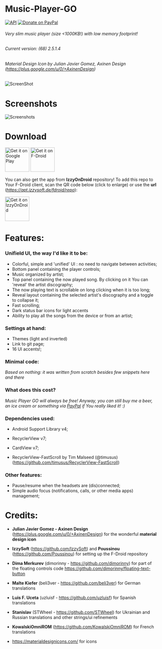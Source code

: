 # Music-Player-GO
[![API](https://img.shields.io/badge/API-21%2B-blue.svg?style=flat-square)](https://android-arsenal.com/api?level=21) [![Donate on PayPal](https://img.shields.io/badge/PayPal-Donate%20Now-brightgreen.svg)](https://paypal.me/enricocid)

###### Very slim music player (size <1000KB!) with low memory footprint!
###### Current version: (68) 2.5.1.4
###### Material Design Icon by Julian Javier Gomez, Axinen Design (https://plus.google.com/u/0/+AxinenDesign)


![ScreenShot](https://raw.githubusercontent.com/enricocid/Music-Player-GO/master/icon2.png) 


# Screenshots

![Screenshots](https://raw.githubusercontent.com/enricocid/Music-Player-GO/master/screenshots_v64.png) 


# Download

[<img alt="Get it on Google Play" height="80" src="https://play.google.com/intl/en_us/badges/images/generic/en_badge_web_generic.png">](https://play.google.com/store/apps/details?id=com.iven.musicplayergo)
[<img alt="Get it on F-Droid" height="80" src="https://f-droid.org/badge/get-it-on.png">](https://f-droid.org/repository/browse/?fdid=com.iven.musicplayergo)

You can also get the app from **IzzyOnDroid** repository! To add this repo to Your F-Droid client, scan the QR code below (click to enlarge) or use the **url** (*https://apt.izzysoft.de/fdroid/repo*):

[<img alt="Get it on IzzyOnDroid" height=80 src="https://apt.izzysoft.de/shared/images/fdroid_repo_qr.png">](https://apt.izzysoft.de/shared/images/fdroid_repo_qr.png)


# Features:

### Unifield UI, the way I'd like it to be:

- Colorful, simple and 'unified' UI : no need to navigate between activities;
- Bottom panel containing the player controls;
- Music organized by artist;
- Top panel containing the now played song. By clicking on it You can 'reveal' the artist discography;
- The now playing text is scrollable on long clicking when it is too long;
- Reveal layout containing the selected artist's discography and a toggle to collapse it;
- Fast scrolling;
- Dark status bar icons for light accents
- Ability to play all the songs from the device or from an artist;

### Settings at hand: 

- Themes (light and inverted)
- Link to git page;
- 16 UI accents!;

### Minimal code:

*Based on nothing: it was written from scratch besides few snippets here and there*

### What does this cost?
*Music Player GO will always be free! Anyway, you can still buy me a beer, an ice cream or something via [PayPal](https://www.paypal.me/enricocid) if You really liked it! :)*

### Dependencies used: 

  - Android Support Library v4;

  - RecyclerView v7;

  - CardView v7;

  - RecyclerView-FastScroll by Tim Malseed (@timusus) (https://github.com/timusus/RecyclerView-FastScroll)

### Other features: 

- Pause/resume when the headsets are (dis)connected;
- Simple audio focus (notifications, calls, or other media apps) management;


# Credits:

- **Julian Javier Gomez - Axinen Design** (https://plus.google.com/u/0/+AxinenDesign) for the wonderful **material design icon**

- **IzzySoft** (https://github.com/IzzySoft) and **Poussinou** (https://github.com/Poussinou) for setting up the F-Droid repository

- **Dima Merkurev** (dimorinny - https://github.com/dimorinny) for part of the floating controls code
https://github.com/dimorinny/floating-text-button

- **Malte Kiefer** (beli3ver - https://github.com/beli3ver) for German translations

- **Luis F. Uceta** (uzluisf - https://github.com/uzluisf) for Spanish translations

- **Stanislav** (STWheel - https://github.com/STWheel) for Ukrainian and Russian translations and other strings/ui refinements

- **KowalskiOmniROM** (https://github.com/KowalskiOmniROM) for French translations 

- https://materialdesignicons.com/ for icons
